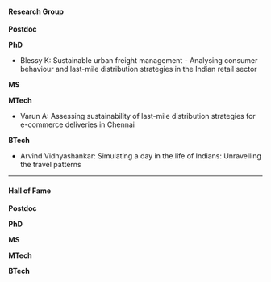 #### Research Group

**Postdoc**

**PhD**

- Blessy K: Sustainable urban freight management - Analysing consumer behaviour and last-mile distribution strategies in the Indian retail sector

**MS**

**MTech**

- Varun A: Assessing sustainability of last-mile distribution strategies for e-commerce deliveries in Chennai

**BTech**

- Arvind Vidhyashankar: Simulating a day in the life of Indians: Unravelling the travel patterns

---

#### Hall of Fame

**Postdoc**

**PhD**

**MS**

**MTech**

**BTech**
